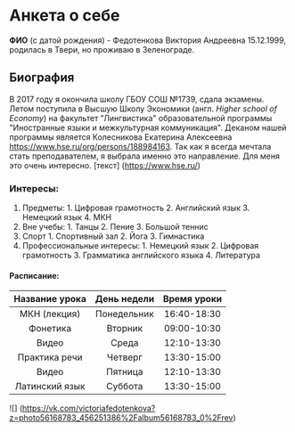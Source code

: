 # Анкета о себе
**ФИО** (с датой рождения) - Федотенкова Виктория Андреевна 15.12.1999, родилась в Твери, но проживаю в Зеленограде.
## **Биография**
В 2017 году я окончила школу ГБОУ СОШ №1739, сдала экзамены. Летом поступила в Высшую Школу Экономики (англ. *Higher school of Economy*) на факультет "Лингвистика" образовательной программы "Иностранные языки и межкультурная коммуникация". Деканом нашей программы является Колесникова Екатерина Алексеевна <https://www.hse.ru/org/persons/188984163>. Так как я всегда мечтала стать преподавателем, я выбрала именно это направление. Для меня это очень интересно. 
[текст] (https://www.hse.ru/)
### Интересы:
  1. Предметы:
    1. Цифровая грамотность
    2. Английский язык
    3. Немецкий язык
    4. МКН
  2. Вне учебы:
    1. Танцы
    2. Пение
    3. Большой теннис 
  3. Спорт 
    1. Спортивный зал 
    2. Йога 
    3. Гимнастика 
  4. Профессиональные интересы:
    1. Немецкий язык
    2. Цифровая грамотность 
    3. Грамматика английского языка
    4. Литература 
    
#### Расписание:
  Название урока|День недели|Время уроки 
  :---:|:---:|:---:
  МКН (лекция) |Понедельник| 16:40-18:30
  Фонетика|Вторник|09:00-10:30
  Видео|Среда|12:10-13:30
  Практика речи|Четверг|13:30-15:00
  Видео|Пятница|12:10-13:30
  Латинский язык|Суббота|13:30-15:00
   
   ![] (https://vk.com/victoriafedotenkova?z=photo56168783_456251386%2Falbum56168783_0%2Frev)

